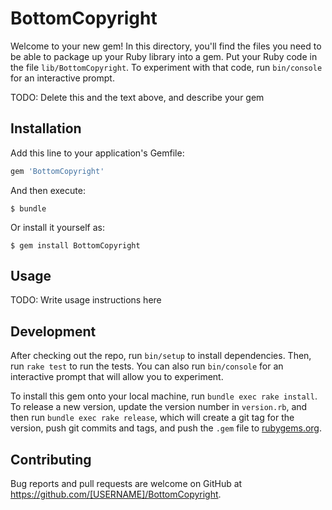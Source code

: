 # BottomCopyright

Welcome to your new gem! In this directory, you'll find the files you need to be able to package up your Ruby library into a gem. Put your Ruby code in the file `lib/BottomCopyright`. To experiment with that code, run `bin/console` for an interactive prompt.

TODO: Delete this and the text above, and describe your gem

## Installation

Add this line to your application's Gemfile:

```ruby
gem 'BottomCopyright'
```

And then execute:

    $ bundle

Or install it yourself as:

    $ gem install BottomCopyright

## Usage

TODO: Write usage instructions here

## Development

After checking out the repo, run `bin/setup` to install dependencies. Then, run `rake test` to run the tests. You can also run `bin/console` for an interactive prompt that will allow you to experiment.

To install this gem onto your local machine, run `bundle exec rake install`. To release a new version, update the version number in `version.rb`, and then run `bundle exec rake release`, which will create a git tag for the version, push git commits and tags, and push the `.gem` file to [rubygems.org](https://rubygems.org).

## Contributing

Bug reports and pull requests are welcome on GitHub at https://github.com/[USERNAME]/BottomCopyright.
